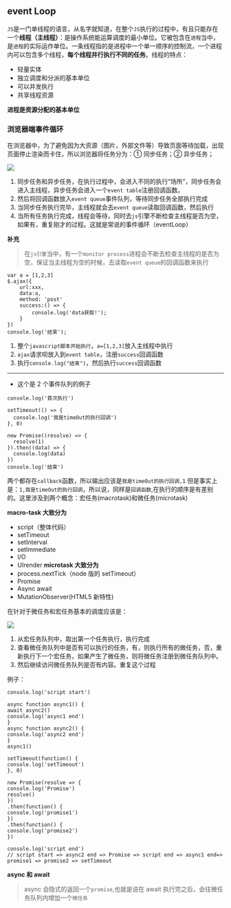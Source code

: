 ## event Loop

`JS`是一门单线程的语言，从名字就知道，在整个`JS`执行的过程中，有且只能存在一个**线程（主线程）**：是操作系统能运算调度的最小单位。它被包含在`进程`当中，是`进程`的实际运作单位。一条线程指的是进程中一个单一顺序的控制流，一个进程内可以包含多个线程，**每个线程并行执行不同的任务**。线程的特点：

- 轻量实体
- 独立调度和分派的基本单位
- 可以并发执行
- 共享线程资源

**进程是资源分配的基本单位**

### 浏览器端事件循环

在浏览器中，为了避免因为大资源（图片，外部文件等）导致页面等待加载，出现页面停止渲染而卡住，所以浏览器将任务分为：① 同步任务；② 异步任务；

![](https://github.com/zengwmFE/frontEnd-base/blob/master/image/15fdd88994142347.png)

1. 同步任务和异步任务，在执行过程中，会进入不同的执行“场所”，同步任务会进入主线程，异步任务会进入一个`event table`注册回调函数。
2. 然后将回调函数放入`event queue`事件队列，等待同步任务全部执行完成
3. 当同步任务执行完毕，主线程就会去`event queue`读取回调函数，然后执行
4. 当所有任务执行完成，线程会等待，同时去`js`引擎不断检查主线程是否为空，如果有，重复刚才的过程。这就是常说的事件循环（eventLoop）

**补充**

> 在`js引擎`当中，有一个`monitor process`进程会不断去检查主线程的是否为空，保证当主线程为空的时候，去读取`event queue`的回调函数来执行

```
var a = [1,2,3]
$.ajax({
    url:xxx,
    data:a,
    method: 'post'
    success:() => {
        console.log('data获取!');
    }
})
console.log('结束');
```

1. 整个`javascript脚本开始执行`，`a=[1,2,3]`放入主线程中执行
2. `ajax`请求呗放入到`event table`，注册`success`回调函数
3. 执行`console.log("结束")`，然后执行`success`回调函数

---

- 这个是 2 个事件队列的例子

```
console.log('首次执行')

setTimeout(() => {
  console.log('我是timeOut的执行回调')
}, 0)

new Promise((resolve) => {
  resolve(1)
}).then((data) => {
  console.log(data)
})
console.log('结束')
```

两个都存在`callback`函数，所以输出应该是`我是timeOut的执行回调,1`
但是事实上是：`1,我是timeOut的执行回调`，所以说，同样是`回调函数`,在执行的顺序是有差别的。这里涉及到两个概念：宏任务(macrotask)和微任务(microtask)

**macro-task 大致分为**

- script（整体代码）
- setTimeout
- setInterval
- setImmediate
- I/O
- UIrender
  **microtask 大致分为**
- process.nextTick（node 版的 setTimeout）
- Promise
- Async await
- MutationObserver(HTML5 新特性)

在针对于微任务和宏任务基本的调度应该是：

![](https://github.com/zengwmFE/frontEnd-base/blob/master/image/marmic.png)

1. 从宏任务队列中，取出第一个任务执行，执行完成
2. 查看微任务队列中是否有可以执行的任务，有，则执行所有的微任务，否，重新执行下一个宏任务，如果产生了微任务，则将微任务注册到微任务队列中。
3. 然后继续访问微任务队列是否有内容。重复这个过程

例子：

```
console.log('script start')

async function async1() {
await async2()
console.log('async1 end')
}
async function async2() {
console.log('async2 end')
}
async1()

setTimeout(function() {
console.log('setTimeout')
}, 0)

new Promise(resolve => {
console.log('Promise')
resolve()
})
.then(function() {
console.log('promise1')
})
.then(function() {
console.log('promise2')
})

console.log('script end')
// script start => async2 end => Promise => script end => async1 end=> promise1 => promise2 => setTimeout

```

**async 和 await**

> async 会隐式的返回一个`promise`,也就是说在 await 执行完之后，会往微任务队列内增加一个`微任务`

